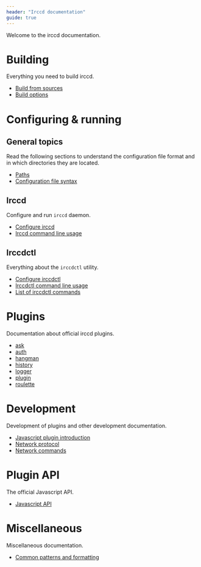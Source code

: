 ```yaml
---
header: "Irccd documentation"
guide: true
---
```


Welcome to the irccd documentation.

# Building

Everything you need to build irccd.

  - [Build from sources](build/build-from-sources.html)
  - [Build options](build/build-options.html)

# Configuring & running

## General topics

Read the following sections to understand the configuration file format and in
which directories they are located.

  - [Paths](irccd/paths.html)
  - [Configuration file syntax](misc/configuration-syntax.html)

## Irccd

Configure and run `irccd` daemon.

  - [Configure irccd](irccd/configuring.html)
  - [Irccd command line usage](irccd/usage.html)

## Irccdctl

Everything about the `irccdctl` utility.

  - [Configure irccdctl](irccdctl/configuring.html)
  - [Irccdctl command line usage](irccdctl/usage.html)
  - [List of irccdctl commands](irccdctl/commands.html)

# Plugins

Documentation about official irccd plugins.

  - [ask](plugin/ask.html)
  - [auth](plugin/auth.html)
  - [hangman](plugin/hangman.html)
  - [history](plugin/history.html)
  - [logger](plugin/logger.html)
  - [plugin](plugin/plugin.html)
  - [roulette](plugin/roulette.html)

# Development

Development of plugins and other development documentation.

  - [Javascript plugin introduction](dev/plugin-javascript-introduction.html)
  - [Network protocol](dev/socket-protocol.html)
  - [Network commands](dev/socket-commands.html)

# Plugin API

The official Javascript API.

  - [Javascript API](api/index.html)

# Miscellaneous

Miscellaneous documentation.

  - [Common patterns and formatting](misc/common-patterns-and-formatting.html)
